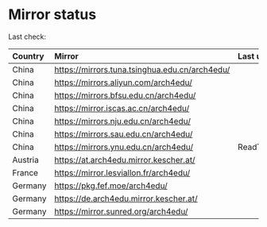 <script src="./time.js"></script>
# Mirror status
Last check: <script type="text/javascript">localize(1694945812.3236225);</script>

|Country|Mirror|Last update|
|:------|:-----|:----------|
|China|https://mirrors.tuna.tsinghua.edu.cn/arch4edu/|<script type="text/javascript">localize(1694932095);</script>|
|China|https://mirrors.aliyun.com/arch4edu/|<script type="text/javascript">localize(1694888960);</script>|
|China|https://mirrors.bfsu.edu.cn/arch4edu/|<script type="text/javascript">localize(1694888960);</script>|
|China|https://mirror.iscas.ac.cn/arch4edu/|<script type="text/javascript">localize(1694932095);</script>|
|China|https://mirrors.nju.edu.cn/arch4edu/|<script type="text/javascript">localize(1694888960);</script>|
|China|https://mirrors.sau.edu.cn/arch4edu/|<script type="text/javascript">localize(1694932095);</script>|
|China|https://mirrors.ynu.edu.cn/arch4edu/|ReadTimeout|
|Austria|https://at.arch4edu.mirror.kescher.at/|<script type="text/javascript">localize(1694932095);</script>|
|France|https://mirror.lesviallon.fr/arch4edu/|<script type="text/javascript">localize(1694932095);</script>|
|Germany|https://pkg.fef.moe/arch4edu/|<script type="text/javascript">localize(1694932095);</script>|
|Germany|https://de.arch4edu.mirror.kescher.at/|<script type="text/javascript">localize(1694932095);</script>|
|Germany|https://mirror.sunred.org/arch4edu/|<script type="text/javascript">localize(1694932095);</script>|

<script src="./tablefilter/tablefilter.js"></script>
<script src="./table.js"></script>
